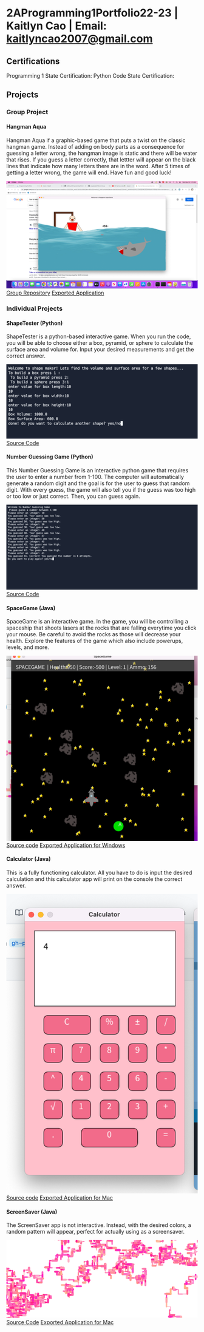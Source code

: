 # 2AProgramming1Portfolio22-23 | Kaitlyn Cao | Email: kaitlyncao2007@gmail.com

## Certifications

Programming 1 State Certification:
Python Code State Certification:

## Projects

### Group Project
#### Hangman Aqua
Hangman Aqua if a graphic-based game that puts a twist on the classic hangman game. Instead of adding on body parts as a consequence for guessing a letter wrong, the hangman image is static and there will be water that rises. If you guess a letter correctly, that lettter will appear on the black lines that indicate how many letters there are in the word. After 5 times of getting a letter wrong, the game will end. Have fun and good luck!

![Image](https://github.com/kaitlynccs/2AProgramming1Portfolio22-23/blob/7703726c311ea85dde1985d9cf193da3b864e2f4/images/Screen%20Shot%202023-05-24%20at%209.16.33%20AM.png)
[Group Repository](https://github.com/anaghafari/Python-Group.git)
[Exported Application](https://github.com/kaitlynccs/2AProgramming1Portfolio22-23/blob/165faab2af72570a4f69244ccf90c54a66d55d02/src/hangmanaqua/hangmanaqua.zip)

### Individual Projects
#### ShapeTester (Python)
ShapeTester is a python-based interactive game. When you run the code, you will be able to choose either a box, pyramid, or sphere to calculate the surface area and volume for. Input your desired measurements and get the correct answer. 

![Image](https://github.com/kaitlynccs/2AProgramming1Portfolio22-23/blob/abac315cc1e226b7a411520379937e5bebf1bab0/images/Screen%20Shot%202023-05-24%20at%209.37.14%20AM.png)
[Source Code](https://github.com/kaitlynccs/2AProgramming1Portfolio22-23/tree/bee6603152203bbb76d1a15df4dc3cc4b0b0eb21/src/ShapeTester)

#### Number Guessing Game (Python)
This Number Guessing Game is an interactive python game that requires the user to enter a number from 1-100. The computer will automatically generate a random digit and the goal is for the user to guess that random digit. With every guess, the game will also tell you if the guess was too high or too low or just correct. Then, you can guess again. 

![Image](https://github.com/kaitlynccs/2AProgramming1Portfolio22-23/blob/e662685c21ce3aec2c85d13e8d920b43c87b5034/images/Screen%20Shot%202023-05-24%20at%209.39.26%20AM.png)
[Source Code](https://github.com/kaitlynccs/2AProgramming1Portfolio22-23/tree/9911d654d9e76356ccd04d885bf7246a0c737086/src/Number-Guessing-Game)

#### SpaceGame (Java)
SpaceGame is an interactive game. In the game, you will be controlling a spaceship that shoots lasers at the rocks that are falling everytime you click your mouse. Be careful to avoid the rocks as those will decrease your health. Explore the features of the game which also include powerups, levels, and more. 

![Image](https://github.com/kaitlynccs/2AProgramming1Portfolio22-23/blob/gh-pages/images/SpaceGame.png)
[Source code](https://github.com/kaitlynccs/2AProgramming1Portfolio22-23/tree/gh-pages/src/spacegame)
[Exported Application for Windows](https://github.com/kaitlynccs/2AProgramming1Portfolio22-23/blob/351ea8baa771c541a643da5396dadd05bbba1b2b/src/spacegame/windows-amd64.zip)

#### Calculator (Java)
This is a fully functioning calculator. All you have to do is input the desired calculation and this calculator app will print on the console the correct answer. 

![Image](https://github.com/kaitlynccs/2AProgramming1Portfolio22-23/blob/gh-pages/images/calc.png)
[Source code](https://github.com/kaitlynccs/2AProgramming1Portfolio22-23/tree/gh-pages/src/calculator)
[Exported Application for Mac](https://github.com/kaitlynccs/2AProgramming1Portfolio22-23/blob/e5f1bc81397944813186d23b4049c433e7792c10/src/calculator/macos-x86_64%2010.08.10%20AM.zip)

#### ScreenSaver (Java)
The ScreenSaver app is not interactive. Instead, with the desired colors, a random pattern will appear, perfect for actually using as a screensaver. 

![Image](https://github.com/kaitlynccs/2AProgramming1Portfolio22-23/blob/gh-pages/images/screensaver.png)
[Source Code](https://github.com/kaitlynccs/2AProgramming1Portfolio22-23/tree/gh-pages/src/screensaver)
[Exported Application for Mac](https://github.com/kaitlynccs/2AProgramming1Portfolio22-23/blob/46c3c1d51a69516a2c4e84f0b0235ce3c35d18c0/src/screensaver/macos-x86_64.zip)
